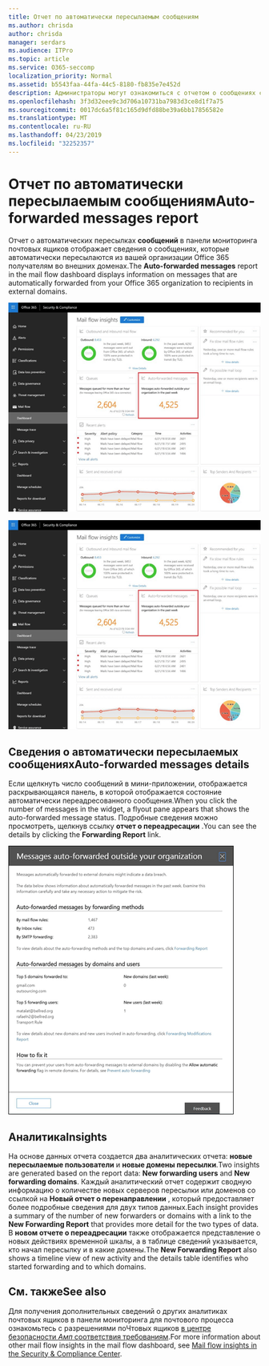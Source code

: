 ```yaml
---
title: Отчет по автоматически пересылаемым сообщениям
ms.author: chrisda
author: chrisda
manager: serdars
ms.audience: ITPro
ms.topic: article
ms.service: O365-seccomp
localization_priority: Normal
ms.assetid: b5543faa-44fa-44c5-8180-fb835e7e452d
description: Администраторы могут ознакомиться с отчетом о сообщениях с автоматическим пересылкой в панели мониторинга "Направление почты" в центре безопасности Office 365 Security _Амп_.
ms.openlocfilehash: 3f3d32eee9c3d706a10731ba7983d3ce8d1f7a75
ms.sourcegitcommit: 0017dc6a5f81c165d9dfd88be39a6bb17856582e
ms.translationtype: MT
ms.contentlocale: ru-RU
ms.lasthandoff: 04/23/2019
ms.locfileid: "32252357"
---
```

# <a name="auto-forwarded-messages-report"></a><span data-ttu-id="9c82c-103">Отчет по автоматически пересылаемым сообщениям</span><span class="sxs-lookup"><span data-stu-id="9c82c-103">Auto-forwarded messages report</span></span>

<span data-ttu-id="9c82c-104">Отчет о автоматических пересылках **сообщений** в панели мониторинга почтовых ящиков отображает сведения о сообщениях, которые автоматически пересылаются из вашей организации Office 365 получателям во внешних доменах.</span><span class="sxs-lookup"><span data-stu-id="9c82c-104">The **Auto-forwarded messages** report in the mail flow dashboard displays information on messages that are automatically forwarded from your Office 365 organization to recipients in external domains.</span></span>

![x](media/8bc2600b-71c3-4b37-b4d0-9435fe0cfc8d.png)

![Отчет по автоматическим переадресованным сообщениям в панели мониторинга "Направление почты" в центре безопасности Office 365 _Амп_ соответствие требованиям](media/8bc2600b-71c3-4b37-b4d0-9435fe0cfc8d.png)

## <a name="auto-forwarded-messages-details"></a><span data-ttu-id="9c82c-107">Сведения о автоматически пересылаемых сообщениях</span><span class="sxs-lookup"><span data-stu-id="9c82c-107">Auto-forwarded messages details</span></span>

<span data-ttu-id="9c82c-108">Если щелкнуть число сообщений в мини-приложении, отображается раскрывающаяся панель, в которой отображается состояние автоматически переадресованного сообщения.</span><span class="sxs-lookup"><span data-stu-id="9c82c-108">When you click the number of messages in the widget, a flyout pane appears that shows the auto-forwarded message status.</span></span> <span data-ttu-id="9c82c-109">Подробные сведения можно просмотреть, щелкнув ссылку **отчет о переадресации** .</span><span class="sxs-lookup"><span data-stu-id="9c82c-109">You can see the details by clicking the **Forwarding Report** link.</span></span>

![Всплывающее меню сведений для отчета о автоматически пересылаемых сообщениях в центре безопасности Office 365 _Амп_ соответствие требованиям](media/87d0fb1e-d2ef-4901-b17c-ec32d23a539e.png)

## <a name="insights"></a><span data-ttu-id="9c82c-111">Аналитика</span><span class="sxs-lookup"><span data-stu-id="9c82c-111">Insights</span></span>

<span data-ttu-id="9c82c-112">На основе данных отчета создается два аналитических отчета: **новые пересылаемые пользователи** и **новые домены пересылки**.</span><span class="sxs-lookup"><span data-stu-id="9c82c-112">Two insights are generated based on the report data: **New forwarding users** and **New forwarding domains**.</span></span> <span data-ttu-id="9c82c-113">Каждый аналитический отчет содержит сводную информацию о количестве новых серверов пересылки или доменов со ссылкой на **Новый отчет о перенаправлении** , который предоставляет более подробные сведения для двух типов данных.</span><span class="sxs-lookup"><span data-stu-id="9c82c-113">Each insight provides a summary of the number of new forwarders or domains with a link to the **New Forwarding Report** that provides more detail for the two types of data.</span></span> <span data-ttu-id="9c82c-114">В **новом отчете о переадресации** также отображается представление о новых действиях временной шкалы, а в таблице сведений указывается, кто начал пересылку и в какие домены.</span><span class="sxs-lookup"><span data-stu-id="9c82c-114">The **New Forwarding Report** also shows a timeline view of new activity and the details table identifies who started forwarding and to which domains.</span></span>

## <a name="see-also"></a><span data-ttu-id="9c82c-115">См. также</span><span class="sxs-lookup"><span data-stu-id="9c82c-115">See also</span></span>

<span data-ttu-id="9c82c-116">Для получения дополнительных сведений о других аналитиках почтовых ящиков в панели мониторинга для почтового процесса ознакомьтесь с разрешениями поЧтовых ящиков [в центре безопасности _Амп_ соответствия требованиям](mail-flow-insights.md).</span><span class="sxs-lookup"><span data-stu-id="9c82c-116">For more information about other mail flow insights in the mail flow dashboard, see [Mail flow insights in the Security & Compliance Center](mail-flow-insights.md).</span></span>
